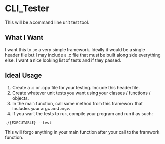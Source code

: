 # CLI_Tester
This will be a command line unit test tool. 

## What I Want
I want this to be a very simple framework. Ideally it would be a single header file but I may include a .c file that must be built along side everything else. I want a nice looking list of tests and if they passed.

## Ideal Usage
1. Create a .c or .cpp file for your testing. Include this header file.
2. Create whatever unit tests you want using your classes / functions / objects.
3. In the main function, call some method from this framework that includes your argc and argv.
4. If you want the tests to run, compile your program and run it as such:
```
./{EXECUTABLE} --test
```
This will forgo anything in your main function after your call to the framwork function.
